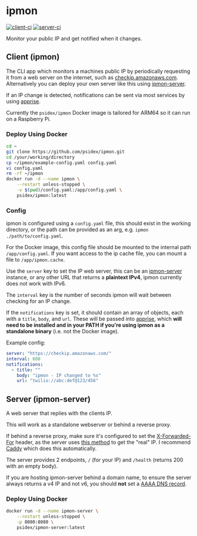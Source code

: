 # ipmon

[![client-ci](https://github.com/psidex/ipmon/actions/workflows/client.yml/badge.svg)](https://github.com/psidex/ipmon/actions/workflows/client.yml)
[![server-ci](https://github.com/psidex/ipmon/actions/workflows/server.yaml/badge.svg)](https://github.com/psidex/ipmon/actions/workflows/server.yaml)

Monitor your public IP and get notified when it changes.

## Client (ipmon)

The CLI app which monitors a machines public IP by periodically requesting it from a web server on the internet, such as [checkip.amazonaws.com](https://checkip.amazonaws.com/). Alternatively you can deploy your own server like this using [ipmon-server](#server-ipmon-server).

If an IP change is detected, notifications can be sent via most services by using [apprise](https://github.com/caronc/apprise).

Currently the `psidex/ipmon` Docker image is tailored for ARM64 so it can run on a Raspberry Pi.

### Deploy Using Docker

```bash
cd ~
git clone https://github.com/psidex/ipmon.git
cd /your/working/directory
cp ~/ipmon/example-config.yaml config.yaml
vi config.yaml
rm -rf ~/ipmon
docker run -d --name ipmon \
    --restart unless-stopped \
    -v $(pwd)/config.yaml:/app/config.yaml \
    psidex/ipmon:latest
```

### Config

ipmon is configured using a `config.yaml` file, this should exist in the working directory, or the path can be provided as an arg, e.g. `ipmon ./path/to/config.yaml`.

For the Docker image, this config file should be mounted to the internal path `/app/config.yaml`. If you want access to the ip cache file, you can mount a file to `/app/ipmon.cache`.

Use the `server` key to set the IP web server, this can be an [ipmon-server](#server-ipmon-server) instance, or any other URL that returns a **plaintext IPv4**, ipmon currently does not work with IPv6.

The `interval` key is the number of seconds ipmon will wait between checking for an IP change.

If the `notifications` key is set, it should contain an array of objects, each with a `title`, `body`, and `url`. These will be passed into [apprise](https://github.com/caronc/apprise), which **will need to be installed and in your PATH if you're using ipmon as a standalone binary** (i.e. not the Docker image).

Example config:

```yaml
server: "https://checkip.amazonaws.com/"
interval: 600
notifications:
  - title: ""
    body: "ipmon - IP changed to %s"
    url: "twilio://abc:def@123/456"
```

## Server (ipmon-server)

A web server that replies with the clients IP.

This will work as a standalone webserver or behind a reverse proxy.

If behind a reverse proxy, make sure it's configured to set the [X-Forwarded-For](https://developer.mozilla.org/en-US/docs/Web/HTTP/Headers/X-Forwarded-For) header, as the server uses [this method](https://docs.rs/actix-web/4.3.1/actix_web/dev/struct.ConnectionInfo.html#method.realip_remote_addr) to get the "real" IP. I recommend [Caddy](https://caddyserver.com/) which does this automatically.

The server provides 2 endpoints, `/` (for your IP) and `/health` (returns 200 with an empty body).

If you are hosting ipmon-server behind a domain name, to ensure the server always returns a v4 IP and not v6, you should **not** set a [AAAA DNS record](https://www.cloudflare.com/en-gb/learning/dns/dns-records/dns-aaaa-record/).

### Deploy Using Docker

```bash
docker run -d --name ipmon-server \
    --restart unless-stopped \
    -p 8080:8080 \
    psidex/ipmon-server:latest
```
